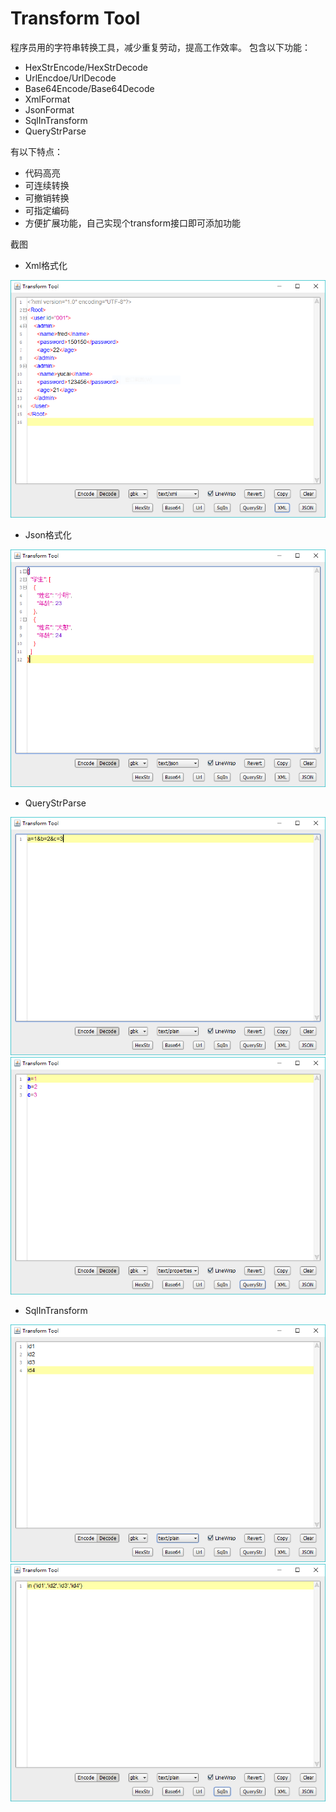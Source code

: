 # Transform Tool
程序员用的字符串转换工具，减少重复劳动，提高工作效率。
包含以下功能：
- HexStrEncode/HexStrDecode
- UrlEncdoe/UrlDecode
- Base64Encode/Base64Decode
- XmlFormat
- JsonFormat
- SqlInTransform
- QueryStrParse

有以下特点：
- 代码高亮
- 可连续转换
- 可撤销转换
- 可指定编码
- 方便扩展功能，自己实现个transform接口即可添加功能

截图
- Xml格式化

![ScreenShot](https://github.com/Silence-Smile/Tools/blob/master/src/main/resources/screenshots/s1.PNG)

- Json格式化

![ScreenShot](https://github.com/Silence-Smile/Tools/blob/master/src/main/resources/screenshots/s2.PNG)

- QueryStrParse

![ScreenShot](https://github.com/Silence-Smile/Tools/blob/master/src/main/resources/screenshots/s3.PNG)
![ScreenShot](https://github.com/Silence-Smile/Tools/blob/master/src/main/resources/screenshots/s4.PNG)

- SqlInTransform

![ScreenShot](https://github.com/Silence-Smile/Tools/blob/master/src/main/resources/screenshots/s5.PNG)
![ScreenShot](https://github.com/Silence-Smile/Tools/blob/master/src/main/resources/screenshots/s6.PNG)

